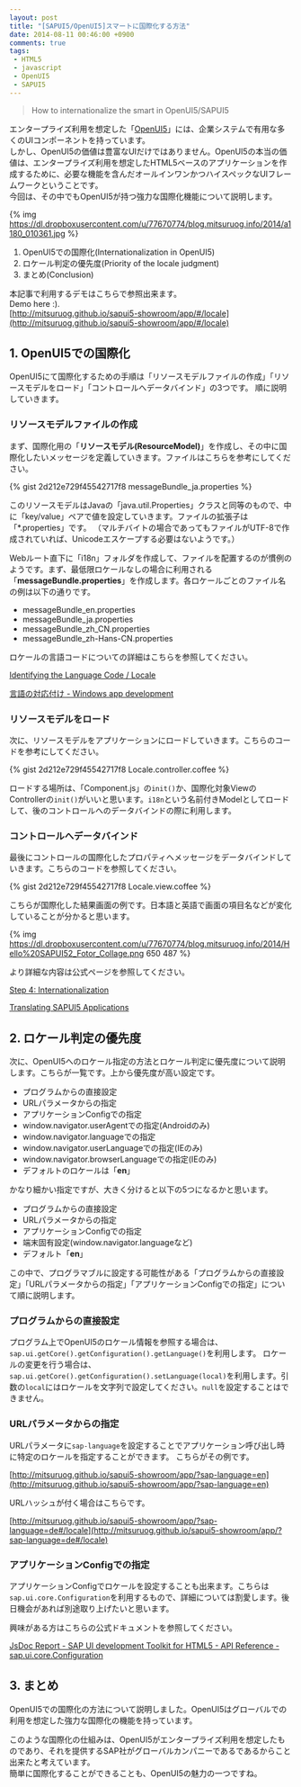 ```yaml
---
layout: post
title: "[SAPUI5/OpenUI5]スマートに国際化する方法"
date: 2014-08-11 00:46:00 +0900
comments: true
tags: 
 - HTML5
 - javascript
 - OpenUI5
 - SAPUI5
---
```


> How to internationalize the smart in OpenUI5/SAPUI5

エンタープライズ利用を想定した「[OpenUI5](http://sap.github.io/openui5/)」には、企業システムで有用な多くのUIコンポーネントを持っています。   
しかし、OpenUI5の価値は豊富なUIだけではありません。OpenUI5の本当の価値は、エンタープライズ利用を想定したHTML5ベースのアプリケーションを作成するために、必要な機能を含んだオールインワンかつハイスペックなUIフレームワークということです。  
今回は、その中でもOpenUI5が持つ強力な国際化機能について説明します。

<!-- more -->

{% img https://dl.dropboxusercontent.com/u/77670774/blog.mitsuruog.info/2014/a1180_010361.jpg %}

1.  OpenUI5での国際化(Internationalization in OpenUI5)
2.  ロケール判定の優先度(Priority of the locale judgment)
3.  まとめ(Conclusion)

本記事で利用するデモはこちらで参照出来ます。   
Demo here :).  
[http://mitsuruog.github.io/sapui5-showroom/app/#/locale](http://mitsuruog.github.io/sapui5-showroom/app/#/locale)

## 1. OpenUI5での国際化

OpenUI5にて国際化するための手順は「リソースモデルファイルの作成」「リソースモデルをロード」「コントロールへデータバインド」の3つです。
順に説明していきます。

### リソースモデルファイルの作成


まず、国際化用の「**リソースモデル(ResourceModel)**」を作成し、その中に国際化したいメッセージを定義していきます。ファイルはこちらを参考にしてください。

{% gist 2d212e729f45542717f8 messageBundle_ja.properties %}  

このリソースモデルはJavaの「java.util.Properties」クラスと同等のもので、中に「key/value」ペアで値を設定していきます。ファイルの拡張子は「*.properties」です。 
（マルチバイトの場合であってもファイルがUTF-8で作成されていれば、Unicodeエスケープする必要はないようです。）

Webルート直下に「i18n」フォルダを作成して、ファイルを配置するのが慣例のようです。まず、最低限ロケールなしの場合に利用される「**messageBundle.properties**」を作成します。各ロケールごとのファイル名の例は以下の通りです。

*   messageBundle_en.properties
*   messageBundle_ja.properties
*   messageBundle_zh_CN.properties
*   messageBundle_zh-Hans-CN.properties

ロケールの言語コードについての詳細はこちらを参照してください。

[Identifying the Language Code / Locale](https://openui5.hana.ondemand.com/#docs/guide/91f21f176f4d1014b6dd926db0e91070.html)

[言語の対応付け - Windows app development](http://msdn.microsoft.com/ja-jp/library/windows/apps/jj673578.aspx)

### リソースモデルをロード




次に、リソースモデルをアプリケーションにロードしていきます。こちらのコードを参考にしてください。

{% gist 2d212e729f45542717f8 Locale.controller.coffee %}  

ロードする場所は、「Component.js」の`init()`か、国際化対象ViewのControllerの`init()`がいいと思います。`i18n`という名前付きModelとしてロードして、後のコントロールへのデータバインドの際に利用します。

### コントロールへデータバインド

最後にコントロールの国際化したプロパティへメッセージをデータバインドしていきます。こちらのコードを参照してください。

{% gist 2d212e729f45542717f8 Locale.view.coffee %}  

こちらが国際化した結果画面の例です。日本語と英語で画面の項目名などが変化していることが分かると思います。

{% img https://dl.dropboxusercontent.com/u/77670774/blog.mitsuruog.info/2014/Hello%20SAPUI52_Fotor_Collage.png 650 487 %}

より詳細な内容は公式ページを参照してください。

[Step 4: Internationalization](https://openui5.hana.ondemand.com/#docs/guide/b6d1a9511f994b3a86e2f34a32e40a34.html)

[Translating SAPUI5 Applications](https://openui5.hana.ondemand.com/#docs/guide/91f217c46f4d1014b6dd926db0e91070.html)

## 2. ロケール判定の優先度

次に、OpenUI5へのロケール指定の方法とロケール判定に優先度について説明します。こちらが一覧です。上から優先度が高い設定です。

*   プログラムからの直接設定
*   URLパラメータからの指定
*   アプリケーションConfigでの指定
*   window.navigator.userAgentでの指定(Androidのみ)
*   window.navigator.languageでの指定
*   window.navigator.userLanguageでの指定(IEのみ)
*   window.navigator.browserLanguageでの指定(IEのみ)
*   デフォルトのロケールは「**en**」



かなり細かい指定ですが、大きく分けると以下の5つになるかと思います。

*   プログラムからの直接設定
*   URLパラメータからの指定
*   アプリケーションConfigでの指定
*   端末固有設定(window.navigator.languageなど)
*   デフォルト「**en**」



この中で、プログラマブルに設定する可能性がある「プログラムからの直接設定」「URLパラメータからの指定」「アプリケーションConfigでの指定」について順に説明します。


### プログラムからの直接設定

プログラム上でOpenUI5のロケール情報を参照する場合は、`sap.ui.getCore().getConfiguration().getLanguage()`を利用します。 
ロケールの変更を行う場合は、`sap.ui.getCore().getConfiguration().setLanguage(local)`を利用します。引数の`local`にはロケールを文字列で設定してください。`null`を設定することはできません。

### URLパラメータからの指定

URLパラメータに`sap-language`を設定することでアプリケーション呼び出し時に特定のロケールを指定することができます。
こちらがその例です。

[http://mitsuruog.github.io/sapui5-showroom/app/?sap-language=en](http://mitsuruog.github.io/sapui5-showroom/app/?sap-language=en)

URLハッシュが付く場合はこちらです。

[http://mitsuruog.github.io/sapui5-showroom/app/?sap-language=de#/locale](http://mitsuruog.github.io/sapui5-showroom/app/?sap-language=de#/locale)


### アプリケーションConfigでの指定

アプリケーションConfigでロケールを設定することも出来ます。こちらは`sap.ui.core.Configuration`を利用するもので、詳細については割愛します。後日機会があれば別途取り上げたいと思います。

興味がある方はこちらの公式ドキュメントを参照してください。

[JsDoc Report - SAP UI development Toolkit for HTML5 - API Reference - sap.ui.core.Configuration](https://openui5.hana.ondemand.com/docs/api/symbols/sap.ui.core.Configuration.html)

## 3. まとめ

OpenUI5での国際化の方法について説明しました。OpenUI5はグローバルでの利用を想定した強力な国際化の機能を持っています。 

このような国際化の仕組みは、OpenUI5がエンタープライズ利用を想定したものであり、それを提供するSAP社がグローバルカンパニーであるであるからこと出来たと考えています。  
簡単に国際化することができることも、OpenUI5の魅力の一つですね。